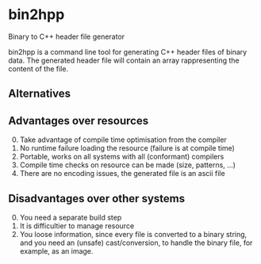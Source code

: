bin2hpp
=======

Binary to C++ header file generator

bin2hpp is a command line tool for generating C++ header files of binary
data. The generated header file will contain an array rappresenting the
content of the file.


Alternatives
------------

Advantages over resources
-------------------------

0. Take advantage of compile time optimisation from the compiler
0. No runtime failure loading the resource (failure is at compile time)
0. Portable, works on all systems with all (conformant) compilers
0. Compile time checks on resource can be made (size, patterns, ...)
0. There are no encoding issues, the generated file is an ascii file


Disadvantages over other systems
--------------------------------
0. You need a separate build step
0. It is difficultier to manage resource
0. You loose information, since every file is converted to a binary string, and you need an (unsafe) cast/conversion, to handle the binary file, for example, as an image.
